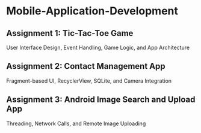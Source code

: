 ﻿# Mobile-Application-Development

## Assignment 1: Tic-Tac-Toe Game

User Interface Design, Event Handling, Game Logic, and App Architecture

## Assignment 2: Contact Management App

Fragment-based UI, RecyclerView, SQLite, and Camera Integration

## Assignment 3: Android Image Search and Upload App

Threading, Network Calls, and Remote Image Uploading
